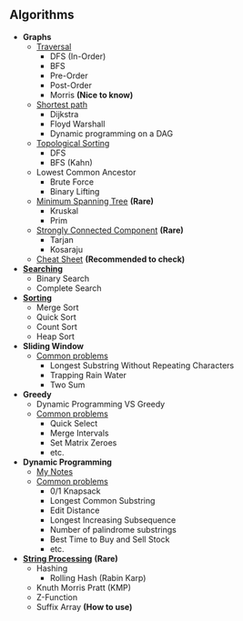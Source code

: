 ## Algorithms

+ **Graphs**
  + [Traversal](https://github.com/Abdelrhman-Samir-99/Preparation-Library/blob/main/Problem%20Solving/Algorithms/Graph/Traversal/README.md)
    + DFS (In-Order)
    + BFS
    + Pre-Order
    + Post-Order
    + Morris **(Nice to know)**
  + [Shortest path](https://github.com/Abdelrhman-Samir-99/Preparation-Library/blob/main/Problem%20Solving/Algorithms/Graph/Shortest%20Path/README.md)
    + Dijkstra
    + Floyd Warshall
    + Dynamic programming on a DAG
  + [Topological Sorting](https://github.com/Abdelrhman-Samir-99/Preparation-Library/blob/main/Problem%20Solving/Algorithms/Graph/Topological%20Sorting/README.md)
    + DFS
    + BFS (Kahn)
  + Lowest Common Ancestor
    + Brute Force
    + Binary Lifting
  + [Minimum Spanning Tree](https://github.com/Abdelrhman-Samir-99/Preparation-Library/blob/main/Problem%20Solving/Algorithms/Graph/Minimum%20Spanning%20Tree/README.md) **(Rare)**
    + Kruskal
    + Prim
  + [Strongly Connected Component](https://github.com/Abdelrhman-Samir-99/Preparation-Library/blob/main/Problem%20Solving/Algorithms/Graph/Strongly%20Connected%20Component/README.md) **(Rare)**
    + Tarjan
    + Kosaraju
  + [Cheat Sheet](https://github.com/Abdelrhman-Samir-99/Preparation-Library/blob/main/Problem%20Solving/Algorithms/Graph/Cheat%20Sheet/README.md) **(Recommended to check)**
+ [**Searching**](https://github.com/Abdelrhman-Samir-99/Preparation-Library/blob/main/Problem%20Solving/Algorithms/Searching/README.md)
  + Binary Search
  + Complete Search
+ [**Sorting**](https://github.com/Abdelrhman-Samir-99/Preparation-Library/blob/main/Problem%20Solving/Algorithms/Sorting/README.md)
  + Merge Sort
  + Quick Sort
  + Count Sort
  + Heap Sort
+ **Sliding Window**
  + [Common problems]()
    + Longest Substring Without Repeating Characters
    + Trapping Rain Water
    + Two Sum
+ **Greedy**
  + Dynamic Programming VS Greedy  
  + [Common problems]()
    + Quick Select
    + Merge Intervals
    + Set Matrix Zeroes
    + etc.
+ **Dynamic Programming**
  + [My Notes](https://github.com/Abdelrhman-Samir-99/Preparation-Library/blob/main/Problem%20Solving/Algorithms/Dynamic%20Programming/README.md)
  + [Common problems]()
    + 0/1 Knapsack
    + Longest Common Substring
    + Edit Distance
    + Longest Increasing Subsequence
    + Number of palindrome substrings
    + Best Time to Buy and Sell Stock
    + etc.
+ [**String Processing**](https://github.com/Abdelrhman-Samir-99/Preparation-Library/blob/main/Problem%20Solving/Algorithms/String%20Processing/README.md) **(Rare)**
  + Hashing
    + Rolling Hash (Rabin Karp)
  + Knuth Morris Pratt (KMP)
  + Z-Function
  + Suffix Array **(How to use)**
